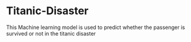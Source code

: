 # Titanic-Disaster
This Machine learning model is used to predict whether the passenger is survived or not in the titanic disaster
